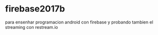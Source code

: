 # firebase2017b
para ensenhar programacion android con firebase
y probando tambien el streaming con restream.io
